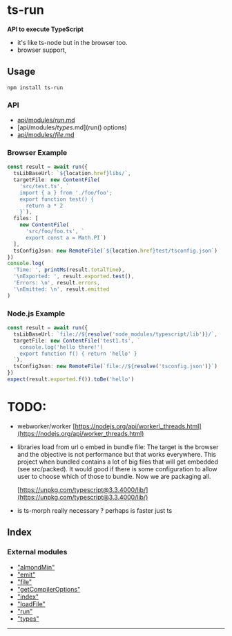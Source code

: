 
ts-run
======

**API to execute TypeScript**

*   it's like ts-node but in the browser too.
*   browser support,

Usage
-----

```
npm install ts-run
```

### API

*   [api/modules/_run_.md](run())
*   \[api/modules/_types_.md\](run() options)
*   [api/modules/_file_.md](File)

### Browser Example

```ts
const result = await run({
  tsLibBaseUrl: `${location.href}libs/`,
  targetFile: new ContentFile(
    'src/test.ts', `
    import { a } from './foo/foo'; 
    export function test() {
      return a * 2
    }`),
  files: [
    new ContentFile(
      'src/foo/foo.ts', `
      export const a = Math.PI`)
  ],
  tsConfigJson: new RemoteFile(`${location.href}test/tsconfig.json`)
})
console.log(
  'Time: ', printMs(result.totalTime),
  '\nExported: ', result.exported.test(),
  'Errors: \n', result.errors,
  '\nEmitted: \n', result.emitted
)
```

### Node.js Example

```ts
const result = await run({
  tsLibBaseUrl: `file://${resolve('node_modules/typescript/lib')}/`,
  targetFile: new ContentFile('test1.ts', `
    console.log('hello there!')
    export function f() { return 'hello' }
  `),
  tsConfigJson: new RemoteFile(`file://${resolve('tsconfig.json')}`)
})
expect(result.exported.f()).toBe('hello')
```

TODO:
=====

*   webworker/worker [https://nodejs.org/api/worker\_threads.html](https://nodejs.org/api/worker_threads.html)
    
*   libraries load from url o embed in bundle file: The target is the browser and the objective is not performance but that works everywhere. This project when bundled contains a lot of big files that will get embedded (see src/packed). It would good if there is some configuration to allow user to choose which of those to bundle. Now we are packaging all.
    
    [https://unpkg.com/typescript@3.3.4000/lib/](https://unpkg.com/typescript@3.3.4000/lib/)
    
*   is ts-morph really necessary ? perhaps is faster just ts

## Index

### External modules

* ["almondMin"](modules/_almondmin_.md)
* ["emit"](modules/_emit_.md)
* ["file"](modules/_file_.md)
* ["getCompilerOptions"](modules/_getcompileroptions_.md)
* ["index"](modules/_index_.md)
* ["loadFile"](modules/_loadfile_.md)
* ["run"](modules/_run_.md)
* ["types"](modules/_types_.md)

---

